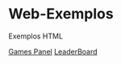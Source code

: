 # Web-Exemplos
Exemplos HTML

<a href="https://game-awake.github.io/Web-Exemplos/gamespanel/">Games Panel</a>
<a href="https://game-awake.github.io/Web-Exemplos/leaderboard/">LeaderBoard</a>
